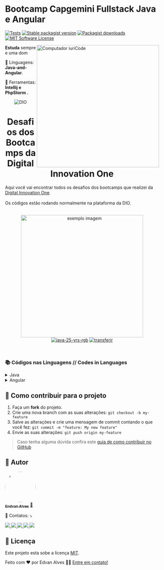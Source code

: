# Bootcamp Capgemini Fullstack Java e Angular
[![Tests](https://img.shields.io/github/workflow/status/artkonekt/menu/tests/master?style=flat-square)](https://github.com/artkonekt/menu/actions?query=workflow%3Atests)
[![Stable packagist version](https://img.shields.io/packagist/v/konekt/menu.svg?style=flat-square)](https://packagist.org/packages/konekt/menu)
[![Packagist downloads](https://img.shields.io/packagist/dt/konekt/menu.svg?style=flat-square)](https://packagist.org/packages/konekt/menu)
[![MIT Software License](https://img.shields.io/badge/license-MIT-blue.svg?style=flat-square)](LICENSE.md)

<img src="https://raw.githubusercontent.com/MicaelliMedeiros/micaellimedeiros/master/image/computer-illustration.png" min-width="400px" max-width="400px" width="400px" align="right" alt="Computador iuriCode">

<p align="left"> 
  <strong>Estuda</strong> sempre e uma dom
</p>

<p align="left">
  🦄 Linguagens: <strong>Java-and-Angular.</strong>
</p>

<p align="left">
  💼 Ferramentas: <strong>Intellij e PhpStorm .</strong>
</p>

<!--Banner session-->
<p align="center">
  <img src="https://hermes.digitalinnovation.one/assets/logos/dio-white.png" alt="DIO" tittle="Digital Innovation One">
</p>
<!--About session-->
<h1 align="center">Desafios dos Bootcamps da Digital Innovation One</h1>
<p>Aqui você vai encontrar todos os desafios dos bootcamps que realizei da <a rel="noopener noreferrer" href="https://digitalinnovation.one/">Digital Innovation One</a>.<br><br>
Os códigos estão rodando normalmente na plataforma da DIO.
<br><br></p>
<!-- Ícones das linguagens -->
<p align="center">
  
 
<p align="center">
<img src="https://hermes.digitalinnovation.one/tracks/13ede768-dcb7-46a3-9117-d96779b99ec7.png" min-width="400px" max-width="400px" width="400px" alt="exemplo imagem"><br>
<a href="https://www.java.com/pt-BR/" target="_blank"><img src="https://i.postimg.cc/DwrJHWMT/java-25-yrs-rgb.png" alt="java-25-yrs-rgb"/></a>
<a href="https://angular.io/" target="_blank"><img src="https://i.postimg.cc/VkQ0K94g/transferir.png" alt="transferir"/></a>

</p><br>

<h3>📚 Códigos nas Linguagens // Codes in Languages </h3>
<!-- Java -->
<details>
  <summary><span>Java</span></summary>
  <div align="left">
   <table border="1">
              <tbody><tr>
                  <th colspan="4">Introdução a Programação com Java(Básico)</th>
              </tr>
              <tr>
                  <th colspan="4"></th>
              </tr>
              <tr>
                  <th>Etapa</th>
                  <th>Desafio</th>
                  <th>Solução</th>
                  <th>Status</th>
              </tr>
              <tr>
                  <td align="center">1</td>
                  <td>Multiplicação Simples</td>
                  <td><a href="https://github.com/Endervan/Capgemini-Fullstack-Java-and-Angular/blob/master/src/desafios/dio/resolvidos/endervan/MultiplicacaoSimples.java">Código</a></td>
                  <td align="center"><g-emoji class="g-emoji" alias="heavy_check_mark" fallback-src="https://github.githubassets.com/images/icons/emoji/unicode/2714.png">✔️</g-emoji></td>
              </tr>
              <tr>
                  <td align="center">2</td>
                  <td>Soma Simples</td>
                  <td><a href="https://github.com/Endervan/Capgemini-Fullstack-Java-and-Angular/blob/master/src/desafios/dio/resolvidos/endervan/Soma.java">Código</a></td>
                  <td align="center"><g-emoji class="g-emoji" alias="heavy_check_mark" fallback-src="https://github.githubassets.com/images/icons/emoji/unicode/2714.png">✔️</g-emoji></td>
              </tr>
              <tr>
                  <td align="center">3</td>
                  <td>Média?</td>
                  <td><a href="https://github.com/Endervan/Capgemini-Fullstack-Java-and-Angular/blob/master/src/desafios/dio/resolvidos/endervan/MediaGeral.java">Código</a></td>
                  <td align="center"><g-emoji class="g-emoji" alias="heavy_check_mark" fallback-src="https://github.githubassets.com/images/icons/emoji/unicode/2714.png">✔️</g-emoji></td>
          </tr>
          </tbody>
          </table>   
  </div>
  <div align="left">
    <h4></h4>
    <a href="">Divisores I</a><br/>
    <a href=""> Simples</a><br/>
    <table border="1">
                <tbody><tr>
                    <th colspan="4">Desafios numéricos em Java(Intermediario)</th>
                </tr>
                <tr>
                    <th colspan="4"></th>
                </tr>
                <tr>
                    <th>Etapa</th>
                    <th>Desafio</th>
                    <th>Solução</th>
                    <th>Status</th>
                </tr>
                <tr>
                    <td align="center">1</td>
                    <td>Divisores I</td>
                    <td><a href="https://github.com/Endervan/Capgemini-Fullstack-Java-and-Angular/blob/master/src/desafios/dio/resolvidos/endervan/Divisores.java">Código</a></td>
                    <td align="center"><g-emoji class="g-emoji" alias="heavy_check_mark" fallback-src="https://github.githubassets.com/images/icons/emoji/unicode/2714.png">✔️</g-emoji></td>
                </tr>
                <tr>
                    <td align="center">2</td>
                    <td>Fatorial Simples</td>
                    <td><a href="https://github.com/Endervan/Capgemini-Fullstack-Java-and-Angular/blob/master/src/desafios/dio/resolvidos/endervan/FatorialMaisSomaTotal.java">Código</a></td>
                    <td align="center"><g-emoji class="g-emoji" alias="heavy_check_mark" fallback-src="https://github.githubassets.com/images/icons/emoji/unicode/2714.png">✔️</g-emoji></td>
                </tr>
                <tr>
            </tr>
            </tbody>
            </table>   
  </div>
</details>

<!-- Angular -->
<details>
  <summary><span>Angular</span></summary>
  <div>
    <h4>Em breve...</h4>
    <!--<a href="https://github.com/Endervan/Capgemini-Fullstack-Java-and-Angular/blob/master/src/desafios/dio/resolvidos/endervan/MultiplicacaoSimples.java">Multiplicação Simples</a><br/> -->
  </div>
</details>


## 💪 Como contribuir para o projeto

1. Faça um **fork** do projeto.
2. Crie uma nova branch com as suas alterações: `git checkout -b my-feature`
3. Salve as alterações e crie uma mensagem de commit contando o que você fez: `git commit -m "feature: My new feature"`
4. Envie as suas alterações: `git push origin my-feature`
> Caso tenha alguma dúvida confira este [guia de como contribuir no GitHub](./CONTRIBUTING.md)

## 🦸 Autor

<a href="https://www.linkedin.com/in/edvan-alves-da-cruz-ximenes-aa9708a3/">
 <img style="border-radius: 50%;" src="https://i.postimg.cc/jqZxJq0X/20210726-164720-1.jpg" width="100px;" alt=""/>
 <br />
 <sub><b>Endvan Alves</b></sub></a> <a href="https://www.linkedin.com/in/edvan-alves-da-cruz-ximenes-aa9708a3/" title="Rocketseat">🚀</a>
 <br />
<p align="left">
  💌 Contatos: ⤵️
</p>

<p align="left">
  <a href="https://mail.google.com/mail/u/0/#inbox" alt="Gmail">
  <img src="https://img.shields.io/badge/-Gmail-FF0000?style=flat-square&labelColor=FF0000&logo=gmail&logoColor=white&link=https://mail.google.com/mail/u/0/#inbox" />
  </a>

  <a href="https://www.linkedin.com/in/edvan-alves-da-cruz-ximenes-aa9708a3/" alt="Linkedin">
  <img src="https://img.shields.io/badge/-Linkedin-0e76a8?style=flat-square&logo=Linkedin&logoColor=white&link=https://www.linkedin.com/in/edvan-alves-da-cruz-ximenes-aa9708a3/" />
  </a>

  <a href="https://api.whatsapp.com/send?phone=5561991411476&text=Ola%2C%20em%20contato%20comigo%20agora%20estarei%20disponivel" alt="WhatsApp">
  <img src="https://img.shields.io/badge/-WhatsApp-25d366?style=flat-square&labelColor=25d366&logo=whatsapp&logoColor=white&link=https://api.whatsapp.com/send?phone=5561991411476&text=Ola%2C%20em%20contato%20comigo%20agora%20estarei%20disponivel"/>
  </a>

  <a href="https://www.facebook.com/profile.php?id=100069892037084" alt="Facebook">
  <img src="https://img.shields.io/badge/-Facebook-3b5998?style=flat-square&labelColor=3b5998&logo=facebook&logoColor=white&link=https://www.facebook.com/profile.php?id=100069892037084"/>
  </a>

  <a href="https://www.instagram.com/ender.ac/" alt="Instagram">
  <img src="https://img.shields.io/badge/-Instagram-DF0174?style=flat-square&labelColor=DF0174&logo=instagram&logoColor=white&link=https://www.instagram.com/ender.ac/"/>
  </a>
</p>  

## 📝 Licença

Este projeto esta sobe a licença [MIT](./LICENSE).

Feito com ❤️ por Edvan Alves 👋🏽 [Entre em contato!](https://www.linkedin.com/in/edvan-alves-da-cruz-ximenes-aa9708a3/)


